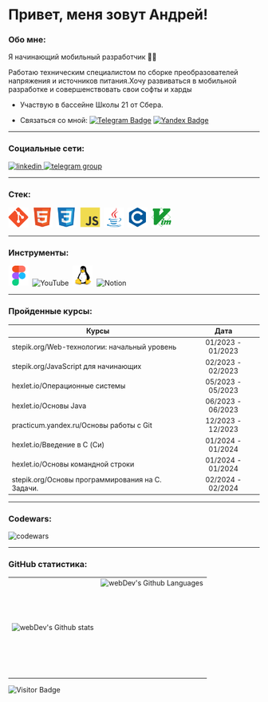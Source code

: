 
# Привет, меня зовут Андрей!


### Обо мне:

Я начинающий мобильный разработчик :man_technologist: 

Работаю техническим специалистом по сборке преобразователей напряжения и источников питания.Хочу развиваться в мобильной разработке и совершенствовать свои софты и харды
-  Участвую в бассейне Школы 21 от Сбера. 

- Связаться со мной: [![Telegram Badge](https://img.shields.io/badge/-Zhuravlyov_Andrey-blue?style=flat&logo=Telegram&logoColor=white)](https://t.me/Zhuravlyov_Andrey) [![Yandex Badge](https://img.shields.io/badge/-@yandex-yellow?style=flat&logo=Mail&logoColor=white)](mailto:Zhuravlev112358@yandex.ru)

---

### Социальные сети:

  <div id="badges">
    <a href="https://[www.linkedin.com](https://www.linkedin.com/in/%D0%B0%D0%BD%D0%B4%D1%80%D0%B5%D0%B9-%D0%B6%D1%83%D1%80%D0%B0%D0%B2%D0%BB%D1%91%D0%B2-628aab153/)/in/" target="_blank">
      <img src="https://cdn-icons-png.flaticon.com/512/2504/2504799.png" width="40" height="40" alt="linkedin" />
    </a>
    <a href="https://t.me/Zhuravlyov_Andrey" target="_blank">
      <img src="https://cdn-icons-png.flaticon.com/512/2111/2111646.png" width="40" height="40" alt="telegram group" /> 
    </a>
  </div>

---

### Стек:

<div>
  <img src="https://github.com/devicons/devicon/blob/master/icons/git/git-original.svg" title="git" alt="git" width="40" height="40"/>&nbsp
  <img src="https://github.com/devicons/devicon/blob/master/icons/html5/html5-original.svg" title="html5" alt="html5" width="40" height="40"/>&nbsp
  <img src="https://github.com/devicons/devicon/blob/master/icons/css3/css3-original.svg" title="css" alt="css" width="40" height="40"/>&nbsp
  <img src="https://github.com/devicons/devicon/blob/master/icons/javascript/javascript-original.svg" title="javascript" alt="javascript" width="40" height="40"/>&nbsp
  <img src="https://github.com/devicons/devicon/blob/master/icons/java/java-original.svg" title="java" alt="java" width="40" height="40"/>&nbsp
  <img src="https://github.com/devicons/devicon/blob/master/icons/c/c-plain.svg" title="C" alt="C" width="40" height="40"/>&nbsp;
  <img src="https://github.com/devicons/devicon/blob/master/icons/vim/vim-plain.svg" title="vim" alt="vim" width="40" height="40"/>&nbsp;
  
</div>

---

### Инструменты:

<div>
  <img src="https://github.com/devicons/devicon/blob/master/icons/figma/figma-original.svg" title="figma" alt="figma" width="40" height="40"/>&nbsp;
  <img src="https://upload.wikimedia.org/wikipedia/commons/9/9e/YouTube_Logo_%282013-2017%29.svg" title="YouTube" alt="YouTube" width="40" height="40"/>&nbsp;
  <img src="https://github.com/devicons/devicon/blob/master/icons/linux/linux-original.svg" title="linux" alt="linux" width="40" height="40"/>&nbsp;
  <img src="https://upload.wikimedia.org/wikipedia/commons/e/e9/Notion-logo.svg" title="Notion" alt="Notion" width="40" height="40"/>&nbsp;
</div>

---

### Пройденные курсы:

| Курсы                                                           | Дата              |
| ----------------------------------------------------------------| :---------------: |
| stepik.org/Web-технологии: начальный уровень                    | 01/2023 - 01/2023 |
| stepik.org/JavaScript для начинающих                            | 02/2023 - 02/2023 |
| hexlet.io/Операционные системы                                  | 05/2023 - 05/2023 |
| hexlet.io/Основы Java                                           | 06/2023 - 06/2023 |
| practicum.yandex.ru/Основы работы с Git                         | 12/2023 - 12/2023 |
| hexlet.io/Введение в C (Си)                                     | 01/2024 - 01/2024 |
| hexlet.io/Основы командной строки                               | 01/2024 - 01/2024 |
| stepik.org/Основы программирования на C. Задачи.                | 02/2024 - 02/2024 |

---

### Codewars:

![codewars](https://www.codewars.com/users/ZhuravlevAndrey/badges/large)

---

### GitHub статистика:

<table>
  <tr>
    <td>
      <img align="left" src="http://github-readme-streak-stats.herokuapp.com?user=Zhuravlev-Andrey&theme=dark&background=000000" alt="webDev's Github stats" />
    </td>
    <td>
      <img height="195px" align="right" alt="webDev's Github Languages" src="https://github-readme-stats-sigma-five.vercel.app/api/top-langs/?username=Zhuravlev-Andrey&layout=compact&theme=vision-friendly-dark" />
    </td>
  </tr>
</table>

![Visitor Badge](https://visitor-badge.laobi.icu/badge?page_id=filimonovalexey)

